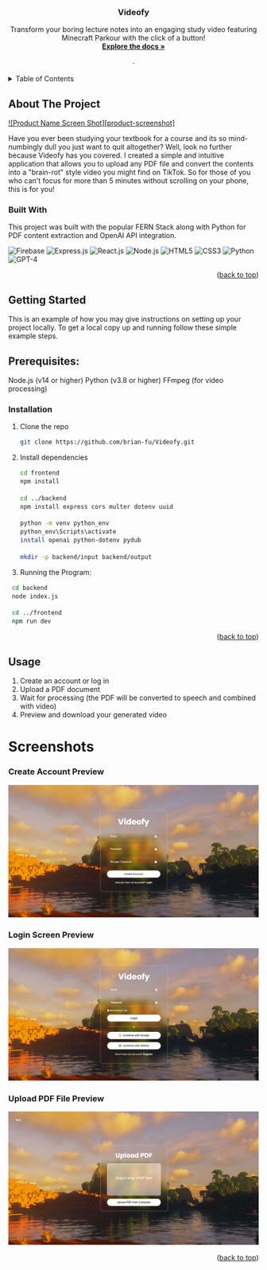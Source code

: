 <a id="readme-top"></a>




<!-- PROJECT LOGO -->
<br />
<div align="center">
  <h3 align="center">Videofy</h3>

  <p align="center">
    Transform your boring lecture notes into an engaging study video featuring Minecraft Parkour with the click of a button!
    <br />
    <a href="https://github.com/brian-fu/Videofy"><strong>Explore the docs »</strong></a>
    <br />
    <br />
    &middot;
  </p>
</div>



<!-- TABLE OF CONTENTS -->
<details>
  <summary>Table of Contents</summary>
  <ol>
    <li>
      <a href="#about-the-project">About The Project</a>
      <ul>
        <li><a href="#built-with">Built With</a></li>
      </ul>
    </li>
    <li>
      <a href="#getting-started">Getting Started</a>
      <ul>
        <li><a href="#prerequisites">Prerequisites</a></li>
        <li><a href="#installation">Installation</a></li>
      </ul>
    </li>
    <li><a href="#usage">Usage</a></li>
  </ol>
</details>



<!-- ABOUT THE PROJECT -->
## About The Project

[![Product Name Screen Shot][product-screenshot]](https://example.com)

Have you ever been studying your textbook for a course and its so mind-numbingly dull you just want to quit altogether? Well, look no further because Videofy has you covered. I created a simple and intuitive application that allows you to upload any PDF file and convert the contents into a "brain-rot" style video you might find on TikTok. So for those of you who can't focus for more than 5 minutes without scrolling on your phone, this is for you!



### Built With

This project was built with the popular FERN Stack along with Python for PDF content extraction and OpenAI API integration.

![Firebase](https://img.shields.io/badge/Firebase-%23FFCA28.svg?style=for-the-badge&logo=firebase&logoColor=black) 
![Express.js](https://img.shields.io/badge/Express.js-000000.svg?style=for-the-badge&logo=express&logoColor=white) 
![React.js](https://img.shields.io/badge/React.js-%2361DAFB.svg?style=for-the-badge&logo=react&logoColor=white) 
![Node.js](https://img.shields.io/badge/Node.js-43853D.svg?style=for-the-badge&logo=node.js&logoColor=white) 
![HTML5](https://img.shields.io/badge/html5-%23E34F26.svg?style=for-the-badge&logo=html5&logoColor=white) 
![CSS3](https://img.shields.io/badge/css3-%231572B6.svg?style=for-the-badge&logo=css3&logoColor=white)
![Python](https://img.shields.io/badge/python-3670A0?style=for-the-badge&logo=python&logoColor=ffdd54) 
![GPT-4](https://img.shields.io/badge/OpenAI_GPT--4-412991.svg?style=for-the-badge&logo=openai&logoColor=white) 
<p align="right">(<a href="#readme-top">back to top</a>)</p>



<!-- GETTING STARTED -->
## Getting Started

This is an example of how you may give instructions on setting up your project locally.
To get a local copy up and running follow these simple example steps.

## Prerequisites:
Node.js (v14 or higher)
Python (v3.8 or higher)
FFmpeg (for video processing)

### Installation

1. Clone the repo
   ```sh
   git clone https://github.com/brian-fu/Videofy.git
   ```
2. Install dependencies
   ```sh
   cd frontend
   npm install

   cd ../backend
   npm install express cors multer dotenv uuid
  
   python -m venv python_env
   python_env\Scripts\activate
   install openai python-dotenv pydub

   mkdir -p backend/input backend/output
   ```
3. Running the Program:
  ```sh
   cd backend
   node index.js

   cd ../frontend
   npm run dev
  ```
  

<p align="right">(<a href="#readme-top">back to top</a>)</p>



<!-- USAGE EXAMPLES -->
## Usage

1. Create an account or log in
2. Upload a PDF document
3. Wait for processing (the PDF will be converted to speech and combined with video)
4. Preview and download your generated video

# Screenshots

### Create Account Preview
![Create Account Preview](frontend/src/assets/readme-ss/create-account-preview.jpg)

### Login Screen Preview
![Login Screen Preview](frontend/src/assets/readme-ss/login-screen-preview.jpg)

### Upload PDF File Preview
![Upload PDF File Preview](frontend/src/assets/readme-ss/upload-pdf-file-preview.png)




<p align="right">(<a href="#readme-top">back to top</a>)</p>





